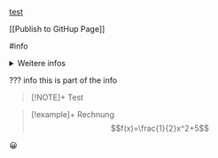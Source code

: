 [test](Link)

[[Publish to GitHup Page]]



#info

<details><summary>Weitere infos</summary>
<p>Hallo</p>
</details>

??? info
	this is part of the info


> [!NOTE]+
> Test


> [!example]+ Rechnung
> $$f(x)=\frac{1}{2}x^2+5$$

😀
